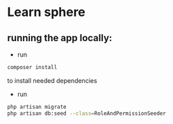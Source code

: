 # Learn sphere

## running the app locally:
- run 
```bash
composer install
```
to install needed dependencies

- run
```bash
php artisan migrate
php artisan db:seed --class=RoleAndPermissionSeeder
```